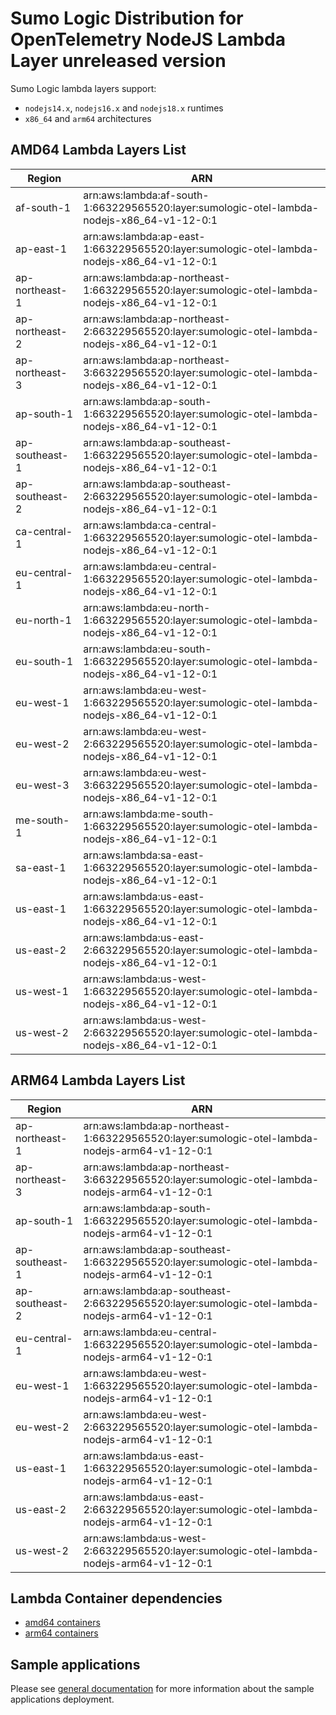 # Sumo Logic Distribution for OpenTelemetry NodeJS Lambda Layer unreleased version

Sumo Logic lambda layers support:

- `nodejs14.x`, `nodejs16.x` and `nodejs18.x` runtimes
- `x86_64` and `arm64` architectures

## AMD64 Lambda Layers List

| Region         | ARN                                                                                            |
|----------------|------------------------------------------------------------------------------------------------|
| af-south-1     | arn:aws:lambda:af-south-1:663229565520:layer:sumologic-otel-lambda-nodejs-x86_64-v1-12-0:1     |
| ap-east-1      | arn:aws:lambda:ap-east-1:663229565520:layer:sumologic-otel-lambda-nodejs-x86_64-v1-12-0:1      |
| ap-northeast-1 | arn:aws:lambda:ap-northeast-1:663229565520:layer:sumologic-otel-lambda-nodejs-x86_64-v1-12-0:1 |
| ap-northeast-2 | arn:aws:lambda:ap-northeast-2:663229565520:layer:sumologic-otel-lambda-nodejs-x86_64-v1-12-0:1 |
| ap-northeast-3 | arn:aws:lambda:ap-northeast-3:663229565520:layer:sumologic-otel-lambda-nodejs-x86_64-v1-12-0:1 |
| ap-south-1     | arn:aws:lambda:ap-south-1:663229565520:layer:sumologic-otel-lambda-nodejs-x86_64-v1-12-0:1     |
| ap-southeast-1 | arn:aws:lambda:ap-southeast-1:663229565520:layer:sumologic-otel-lambda-nodejs-x86_64-v1-12-0:1 |
| ap-southeast-2 | arn:aws:lambda:ap-southeast-2:663229565520:layer:sumologic-otel-lambda-nodejs-x86_64-v1-12-0:1 |
| ca-central-1   | arn:aws:lambda:ca-central-1:663229565520:layer:sumologic-otel-lambda-nodejs-x86_64-v1-12-0:1   |
| eu-central-1   | arn:aws:lambda:eu-central-1:663229565520:layer:sumologic-otel-lambda-nodejs-x86_64-v1-12-0:1   |
| eu-north-1     | arn:aws:lambda:eu-north-1:663229565520:layer:sumologic-otel-lambda-nodejs-x86_64-v1-12-0:1     |
| eu-south-1     | arn:aws:lambda:eu-south-1:663229565520:layer:sumologic-otel-lambda-nodejs-x86_64-v1-12-0:1     |
| eu-west-1      | arn:aws:lambda:eu-west-1:663229565520:layer:sumologic-otel-lambda-nodejs-x86_64-v1-12-0:1      |
| eu-west-2      | arn:aws:lambda:eu-west-2:663229565520:layer:sumologic-otel-lambda-nodejs-x86_64-v1-12-0:1      |
| eu-west-3      | arn:aws:lambda:eu-west-3:663229565520:layer:sumologic-otel-lambda-nodejs-x86_64-v1-12-0:1      |
| me-south-1     | arn:aws:lambda:me-south-1:663229565520:layer:sumologic-otel-lambda-nodejs-x86_64-v1-12-0:1     |
| sa-east-1      | arn:aws:lambda:sa-east-1:663229565520:layer:sumologic-otel-lambda-nodejs-x86_64-v1-12-0:1      |
| us-east-1      | arn:aws:lambda:us-east-1:663229565520:layer:sumologic-otel-lambda-nodejs-x86_64-v1-12-0:1      |
| us-east-2      | arn:aws:lambda:us-east-2:663229565520:layer:sumologic-otel-lambda-nodejs-x86_64-v1-12-0:1      |
| us-west-1      | arn:aws:lambda:us-west-1:663229565520:layer:sumologic-otel-lambda-nodejs-x86_64-v1-12-0:1      |
| us-west-2      | arn:aws:lambda:us-west-2:663229565520:layer:sumologic-otel-lambda-nodejs-x86_64-v1-12-0:1      |

## ARM64 Lambda Layers List

| Region         | ARN                                                                                           |
|----------------|-----------------------------------------------------------------------------------------------|
| ap-northeast-1 | arn:aws:lambda:ap-northeast-1:663229565520:layer:sumologic-otel-lambda-nodejs-arm64-v1-12-0:1 |
| ap-northeast-3 | arn:aws:lambda:ap-northeast-3:663229565520:layer:sumologic-otel-lambda-nodejs-arm64-v1-12-0:1 |
| ap-south-1     | arn:aws:lambda:ap-south-1:663229565520:layer:sumologic-otel-lambda-nodejs-arm64-v1-12-0:1     |
| ap-southeast-1 | arn:aws:lambda:ap-southeast-1:663229565520:layer:sumologic-otel-lambda-nodejs-arm64-v1-12-0:1 |
| ap-southeast-2 | arn:aws:lambda:ap-southeast-2:663229565520:layer:sumologic-otel-lambda-nodejs-arm64-v1-12-0:1 |
| eu-central-1   | arn:aws:lambda:eu-central-1:663229565520:layer:sumologic-otel-lambda-nodejs-arm64-v1-12-0:1   |
| eu-west-1      | arn:aws:lambda:eu-west-1:663229565520:layer:sumologic-otel-lambda-nodejs-arm64-v1-12-0:1      |
| eu-west-2      | arn:aws:lambda:eu-west-2:663229565520:layer:sumologic-otel-lambda-nodejs-arm64-v1-12-0:1      |
| us-east-1      | arn:aws:lambda:us-east-1:663229565520:layer:sumologic-otel-lambda-nodejs-arm64-v1-12-0:1      |
| us-east-2      | arn:aws:lambda:us-east-2:663229565520:layer:sumologic-otel-lambda-nodejs-arm64-v1-12-0:1      |
| us-west-2      | arn:aws:lambda:us-west-2:663229565520:layer:sumologic-otel-lambda-nodejs-arm64-v1-12-0:1      |

## Lambda Container dependencies

- [amd64 containers](https://github.com/SumoLogic/sumologic-otel-lambda/releases/download/nodejs-v1.12.0/opentelemetry-nodejs-amd64.zip)
- [arm64 containers](https://github.com/SumoLogic/sumologic-otel-lambda/releases/download/nodejs-v1.12.0/opentelemetry-nodejs-arm64.zip)

## Sample applications

Please see [general documentation](../docs/sample_applications.md) for more information about the sample applications deployment.
